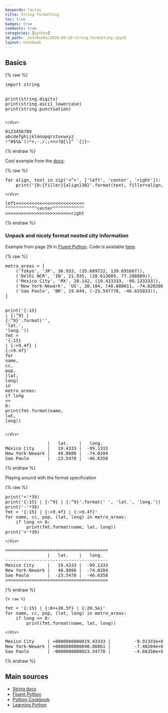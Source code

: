 ```yaml
---
keywords: fastai
title: String formatting
toc: true
badges: true
comments: true
categories: [python]
nb_path: _notebooks/2020-09-29-string-formatting.ipynb
layout: notebook
---
```


<!--
#################################################
### THIS FILE WAS AUTOGENERATED! DO NOT EDIT! ###
#################################################
# file to edit: _notebooks/2020-09-29-string-formatting.ipynb
-->

<div class="container" id="notebook-container">
        
<div class="cell border-box-sizing text_cell rendered"><div class="inner_cell">
<div class="text_cell_render border-box-sizing rendered_html">
<h2 id="Basics">Basics<a class="anchor-link" href="#Basics"> </a></h2>
</div>
</div>
</div>
    {% raw %}
    
<div class="cell border-box-sizing code_cell rendered">
<div class="input">

<div class="inner_cell">
    <div class="input_area">
<div class=" highlight hl-ipython3"><pre><span></span><span class="kn">import</span> <span class="nn">string</span>

<span class="nb">print</span><span class="p">(</span><span class="n">string</span><span class="o">.</span><span class="n">digits</span><span class="p">)</span>
<span class="nb">print</span><span class="p">(</span><span class="n">string</span><span class="o">.</span><span class="n">ascii_lowercase</span><span class="p">)</span>
<span class="nb">print</span><span class="p">(</span><span class="n">string</span><span class="o">.</span><span class="n">punctuation</span><span class="p">)</span>
</pre></div>

    </div>
</div>
</div>

<div class="output_wrapper">
<div class="output">

<div class="output_area">

<div class="output_subarea output_stream output_stdout output_text">
<pre>0123456789
abcdefghijklmnopqrstuvwxyz
!&#34;#$%&amp;&#39;()*+,-./:;&lt;=&gt;?@[\]^_`{|}~
</pre>
</div>
</div>

</div>
</div>

</div>
    {% endraw %}

<div class="cell border-box-sizing text_cell rendered"><div class="inner_cell">
<div class="text_cell_render border-box-sizing rendered_html">
<p>Cool example from the <a href="https://docs.python.org/3.4/library/string.html#format-examples">docs</a>:</p>

</div>
</div>
</div>
    {% raw %}
    
<div class="cell border-box-sizing code_cell rendered">
<div class="input">

<div class="inner_cell">
    <div class="input_area">
<div class=" highlight hl-ipython3"><pre><span></span><span class="k">for</span> <span class="n">align</span><span class="p">,</span> <span class="n">text</span> <span class="ow">in</span> <span class="nb">zip</span><span class="p">(</span><span class="s1">&#39;&lt;^&gt;&#39;</span><span class="p">,</span> <span class="p">[</span><span class="s1">&#39;left&#39;</span><span class="p">,</span> <span class="s1">&#39;center&#39;</span><span class="p">,</span> <span class="s1">&#39;right&#39;</span><span class="p">]):</span>
    <span class="nb">print</span><span class="p">(</span><span class="s1">&#39;{0:</span><span class="si">{filler}{align}</span><span class="s1">30}&#39;</span><span class="o">.</span><span class="n">format</span><span class="p">(</span><span class="n">text</span><span class="p">,</span> <span class="n">filler</span><span class="o">=</span><span class="n">align</span><span class="p">,</span> <span class="n">align</span><span class="o">=</span><span class="n">align</span><span class="p">))</span>
</pre></div>

    </div>
</div>
</div>

<div class="output_wrapper">
<div class="output">

<div class="output_area">

<div class="output_subarea output_stream output_stdout output_text">
<pre>left&lt;&lt;&lt;&lt;&lt;&lt;&lt;&lt;&lt;&lt;&lt;&lt;&lt;&lt;&lt;&lt;&lt;&lt;&lt;&lt;&lt;&lt;&lt;&lt;&lt;&lt;
^^^^^^^^^^^^center^^^^^^^^^^^^
&gt;&gt;&gt;&gt;&gt;&gt;&gt;&gt;&gt;&gt;&gt;&gt;&gt;&gt;&gt;&gt;&gt;&gt;&gt;&gt;&gt;&gt;&gt;&gt;&gt;right
</pre>
</div>
</div>

</div>
</div>

</div>
    {% endraw %}

<div class="cell border-box-sizing text_cell rendered"><div class="inner_cell">
<div class="text_cell_render border-box-sizing rendered_html">
<h3 id="Unpack-and-nicely-format-nested-city-information">Unpack and nicely format nested city information<a class="anchor-link" href="#Unpack-and-nicely-format-nested-city-information"> </a></h3><p>Example from page 29 in <a href="https://www.oreilly.com/library/view/fluent-python/9781491946237/">Fluent Python</a>. Code is available <a href="https://github.com/fluentpython/example-code/blob/master/02-array-seq/metro_lat_long.py">here</a>.</p>

</div>
</div>
</div>
    {% raw %}
    
<div class="cell border-box-sizing code_cell rendered">
<div class="input">

<div class="inner_cell">
    <div class="input_area">
<div class=" highlight hl-ipython3"><pre><span></span><span class="n">metro_areas</span> <span class="o">=</span> <span class="p">[</span>
    <span class="p">(</span><span class="s1">&#39;Tokyo&#39;</span><span class="p">,</span> <span class="s1">&#39;JP&#39;</span><span class="p">,</span> <span class="mf">36.933</span><span class="p">,</span> <span class="p">(</span><span class="mf">35.689722</span><span class="p">,</span> <span class="mf">139.691667</span><span class="p">)),</span>
    <span class="p">(</span><span class="s1">&#39;Delhi NCR&#39;</span><span class="p">,</span> <span class="s1">&#39;IN&#39;</span><span class="p">,</span> <span class="mf">21.935</span><span class="p">,</span> <span class="p">(</span><span class="mf">28.613889</span><span class="p">,</span> <span class="mf">77.208889</span><span class="p">)),</span>
    <span class="p">(</span><span class="s1">&#39;Mexico City&#39;</span><span class="p">,</span> <span class="s1">&#39;MX&#39;</span><span class="p">,</span> <span class="mf">20.142</span><span class="p">,</span> <span class="p">(</span><span class="mf">19.433333</span><span class="p">,</span> <span class="o">-</span><span class="mf">99.133333</span><span class="p">)),</span>
    <span class="p">(</span><span class="s1">&#39;New York-Newark&#39;</span><span class="p">,</span> <span class="s1">&#39;US&#39;</span><span class="p">,</span> <span class="mf">20.104</span><span class="p">,</span> <span class="p">(</span><span class="mf">40.808611</span><span class="p">,</span> <span class="o">-</span><span class="mf">74.020386</span><span class="p">)),</span>
    <span class="p">(</span><span class="s1">&#39;Sao Paulo&#39;</span><span class="p">,</span> <span class="s1">&#39;BR&#39;</span><span class="p">,</span> <span class="mf">19.649</span><span class="p">,</span> <span class="p">(</span><span class="o">-</span><span class="mf">23.547778</span><span class="p">,</span> <span class="o">-</span><span class="mf">46.635833</span><span class="p">)),</span>
<span class="p">]</span>

<span class="nb">print</span><span class="p">(</span><span class="s1">&#39;</span><span class="si">{:15}</span><span class="s1"> | </span><span class="si">{:^9}</span><span class="s1"> | </span><span class="si">{:^9}</span><span class="s1">&#39;</span><span class="o">.</span><span class="n">format</span><span class="p">(</span><span class="s1">&#39;&#39;</span><span class="p">,</span> <span class="s1">&#39;lat.&#39;</span><span class="p">,</span> <span class="s1">&#39;long.&#39;</span><span class="p">))</span>
<span class="n">fmt</span> <span class="o">=</span> <span class="s1">&#39;</span><span class="si">{:15}</span><span class="s1"> | </span><span class="si">{:&gt;9.4f}</span><span class="s1"> | </span><span class="si">{:&gt;9.4f}</span><span class="s1">&#39;</span>
<span class="k">for</span> <span class="n">name</span><span class="p">,</span> <span class="n">cc</span><span class="p">,</span> <span class="n">pop</span><span class="p">,</span> <span class="p">(</span><span class="n">lat</span><span class="p">,</span> <span class="n">long</span><span class="p">)</span> <span class="ow">in</span> <span class="n">metro_areas</span><span class="p">:</span>
    <span class="k">if</span> <span class="n">long</span> <span class="o">&lt;=</span> <span class="mi">0</span><span class="p">:</span>
        <span class="nb">print</span><span class="p">(</span><span class="n">fmt</span><span class="o">.</span><span class="n">format</span><span class="p">(</span><span class="n">name</span><span class="p">,</span> <span class="n">lat</span><span class="p">,</span> <span class="n">long</span><span class="p">))</span>
</pre></div>

    </div>
</div>
</div>

<div class="output_wrapper">
<div class="output">

<div class="output_area">

<div class="output_subarea output_stream output_stdout output_text">
<pre>                |   lat.    |   long.  
Mexico City     |   19.4333 |  -99.1333
New York-Newark |   40.8086 |  -74.0204
Sao Paulo       |  -23.5478 |  -46.6358
</pre>
</div>
</div>

</div>
</div>

</div>
    {% endraw %}

<div class="cell border-box-sizing text_cell rendered"><div class="inner_cell">
<div class="text_cell_render border-box-sizing rendered_html">
<p>Playing around with the format specification</p>

</div>
</div>
</div>
    {% raw %}
    
<div class="cell border-box-sizing code_cell rendered">
<div class="input">

<div class="inner_cell">
    <div class="input_area">
<div class=" highlight hl-ipython3"><pre><span></span><span class="nb">print</span><span class="p">(</span><span class="s1">&#39;=&#39;</span><span class="o">*</span><span class="mi">39</span><span class="p">)</span>
<span class="nb">print</span><span class="p">(</span><span class="s1">&#39;</span><span class="si">{:15}</span><span class="s1"> | </span><span class="si">{:^9}</span><span class="s1"> | </span><span class="si">{:^9}</span><span class="s1">&#39;</span><span class="o">.</span><span class="n">format</span><span class="p">(</span><span class="s1">&#39; &#39;</span><span class="p">,</span> <span class="s1">&#39;lat.&#39;</span><span class="p">,</span> <span class="s1">&#39;long.&#39;</span><span class="p">))</span>
<span class="nb">print</span><span class="p">(</span><span class="s1">&#39;-&#39;</span><span class="o">*</span><span class="mi">39</span><span class="p">)</span>
<span class="n">fmt</span> <span class="o">=</span> <span class="s1">&#39;</span><span class="si">{:15}</span><span class="s1"> | </span><span class="si">{:&gt;9.4f}</span><span class="s1"> | </span><span class="si">{:&gt;9.4f}</span><span class="s1">&#39;</span>
<span class="k">for</span> <span class="n">name</span><span class="p">,</span> <span class="n">cc</span><span class="p">,</span> <span class="n">pop</span><span class="p">,</span> <span class="p">(</span><span class="n">lat</span><span class="p">,</span> <span class="n">long</span><span class="p">)</span> <span class="ow">in</span> <span class="n">metro_areas</span><span class="p">:</span>
    <span class="k">if</span> <span class="n">long</span> <span class="o">&lt;=</span> <span class="mi">0</span><span class="p">:</span>
        <span class="nb">print</span><span class="p">(</span><span class="n">fmt</span><span class="o">.</span><span class="n">format</span><span class="p">(</span><span class="n">name</span><span class="p">,</span> <span class="n">lat</span><span class="p">,</span> <span class="n">long</span><span class="p">))</span>
<span class="nb">print</span><span class="p">(</span><span class="s1">&#39;=&#39;</span><span class="o">*</span><span class="mi">39</span><span class="p">)</span>
</pre></div>

    </div>
</div>
</div>

<div class="output_wrapper">
<div class="output">

<div class="output_area">

<div class="output_subarea output_stream output_stdout output_text">
<pre>=======================================
                |   lat.    |   long.  
---------------------------------------
Mexico City     |   19.4333 |  -99.1333
New York-Newark |   40.8086 |  -74.0204
Sao Paulo       |  -23.5478 |  -46.6358
=======================================
</pre>
</div>
</div>

</div>
</div>

</div>
    {% endraw %}

    {% raw %}
    
<div class="cell border-box-sizing code_cell rendered">
<div class="input">

<div class="inner_cell">
    <div class="input_area">
<div class=" highlight hl-ipython3"><pre><span></span><span class="n">fmt</span> <span class="o">=</span> <span class="s1">&#39;</span><span class="si">{:15}</span><span class="s1"> | </span><span class="si">{:0=+20.5f}</span><span class="s1"> | </span><span class="si">{:20.5e}</span><span class="s1">&#39;</span>
<span class="k">for</span> <span class="n">name</span><span class="p">,</span> <span class="n">cc</span><span class="p">,</span> <span class="n">pop</span><span class="p">,</span> <span class="p">(</span><span class="n">lat</span><span class="p">,</span> <span class="n">long</span><span class="p">)</span> <span class="ow">in</span> <span class="n">metro_areas</span><span class="p">:</span>
    <span class="k">if</span> <span class="n">long</span> <span class="o">&lt;=</span> <span class="mi">0</span><span class="p">:</span>
        <span class="nb">print</span><span class="p">(</span><span class="n">fmt</span><span class="o">.</span><span class="n">format</span><span class="p">(</span><span class="n">name</span><span class="p">,</span> <span class="n">lat</span><span class="p">,</span> <span class="n">long</span><span class="p">))</span>
</pre></div>

    </div>
</div>
</div>

<div class="output_wrapper">
<div class="output">

<div class="output_area">

<div class="output_subarea output_stream output_stdout output_text">
<pre>Mexico City     | +0000000000019.43333 |         -9.91333e+01
New York-Newark | +0000000000040.80861 |         -7.40204e+01
Sao Paulo       | -0000000000023.54778 |         -4.66358e+01
</pre>
</div>
</div>

</div>
</div>

</div>
    {% endraw %}

<div class="cell border-box-sizing text_cell rendered"><div class="inner_cell">
<div class="text_cell_render border-box-sizing rendered_html">
<h2 id="Main-sources">Main sources<a class="anchor-link" href="#Main-sources"> </a></h2>
</div>
</div>
</div>
<div class="cell border-box-sizing text_cell rendered"><div class="inner_cell">
<div class="text_cell_render border-box-sizing rendered_html">
<ul>
<li><a href="https://docs.python.org/3.4/library/string.html">String docs</a></li>
<li><a href="https://www.oreilly.com/library/view/fluent-python/9781491946237/">Fluent Python</a></li>
<li><a href="https://www.oreilly.com/library/view/python-cookbook-3rd/9781449357337/">Python Cookbook</a></li>
<li><a href="https://www.oreilly.com/library/view/learning-python-5th/9781449355722/">Learning Python</a></li>
</ul>

</div>
</div>
</div>
</div>
 

